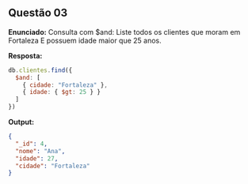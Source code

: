 ## Questão 03

**Enunciado:**
Consulta com $and: Liste todos os clientes que moram em Fortaleza E possuem idade maior que 25 anos.

**Resposta:**
```js
db.clientes.find({
  $and: [
    { cidade: "Fortaleza" },
    { idade: { $gt: 25 } }
  ]
})
```

**Output:**
```json
{
  "_id": 4,
  "nome": "Ana",
  "idade": 27,
  "cidade": "Fortaleza"
}
```
